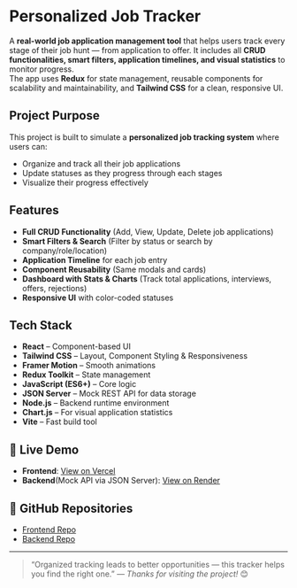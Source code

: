 # Personalized Job Tracker

A **real-world job application management tool** that helps users track every stage of their job hunt — from application to offer.  It includes all **CRUD functionalities, smart filters, application timelines, and visual statistics** to monitor progress.  
The app uses **Redux** for state management, reusable components for scalability and maintainability, and **Tailwind CSS** for a clean, responsive UI.


## Project Purpose

This project is built to simulate a **personalized job tracking system** where users can:  
- Organize and track all their job applications  
- Update statuses as they progress through each stages
- Visualize their progress effectively  

## Features

-  **Full CRUD Functionality** (Add, View, Update, Delete job applications)  
-  **Smart Filters & Search** (Filter by status or search by company/role/location)  
-  **Application Timeline** for each job entry
-  **Component Reusability** (Same modals and cards)
-  **Dashboard with Stats & Charts** (Track total applications, interviews, offers, rejections)    
-  **Responsive UI** with color-coded statuses

## Tech Stack

- **React** – Component-based UI  
- **Tailwind CSS** – Layout, Component Styling & Responsiveness
- **Framer Motion** – Smooth animations 
- **Redux Toolkit** – State management  
- **JavaScript (ES6+)** – Core logic 
- **JSON Server** – Mock REST API for data storage  
- **Node.js** – Backend runtime environment  
- **Chart.js** – For visual application statistics  
- **Vite** – Fast build tool

## 🔗 Live Demo

- **Frontend**: [View on Vercel](https://job-tracker-frontend-plum.vercel.app/)
- **Backend**(Mock API via JSON Server): [View on Render](https://job-tracker-backend-qrsh.onrender.com)


## 📁 GitHub Repositories

- [Frontend Repo](https://github.com/FarsanaPH/Job-Tracker-frontend)
- [Backend Repo](https://github.com/FarsanaPH/Job-Tracker-backend)

---

> “Organized tracking leads to better opportunities — this tracker helps you find the right one.”  — *Thanks for visiting the project!* 😊

